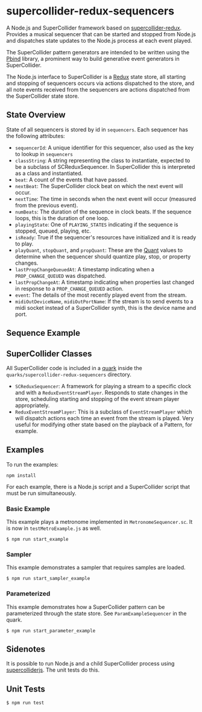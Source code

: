 # supercollider-redux-sequencers
A Node.js and SuperCollider framework based on [supercollider-redux](https://github.com/colinsullivan/supercollider-redux).  Provides a musical sequencer that can be started and stopped from Node.js and dispatches state updates to the Node.js process at each event played.

The SuperCollider pattern generators are intended to be written using the [Pbind](http://doc.sccode.org/Tutorials/A-Practical-Guide/PG_03_What_Is_Pbind.html) library, a prominent way to build generative event generators in SuperCollider.

The Node.js interface to SuperCollider is a [Redux](https://redux.js.org/) state store, all starting and stopping of sequencers occurs via actions dispatched to the store, and all note events received from the sequencers are actions dispatched from the SuperCollider state store.

## State Overview

State of all sequencers is stored by id in `sequencers`.  Each sequencer has the following attributes:

* `sequencerId`: A unique identifier for this sequencer, also used as the key to lookup in `sequencers`
* `classString`: A string representing the class to instantiate, expected to be a subclass of SCReduxSequencer.  In SuperCollider this is interpreted as a class and instantiated.
* `beat`: A count of the events that have passed.
* `nextBeat`: The SuperCollider clock beat on which the next event will occur.
* `nextTime`: The time in seconds when the next event will occur (measured from the previous event).
* `numBeats`: The duration of the sequence in clock beats.  If the sequence loops, this is the duration of one loop.
* `playingState`: One of `PLAYING_STATES` indicating if the sequence is stopped, queued, playing, etc.
* `isReady`: True if the sequencer's resources have initialized and it is ready to play.
* `playQuant`, `stopQuant`, and `propQuant`: These are the [Quant](http://doc.sccode.org/Classes/Quant.html) values to determine when the sequencer should quantize play, stop, or property changes. 
* `lastPropChangeQueuedAt`: A timestamp indicating when a `PROP_CHANGE_QUEUED` was dispatched.
* `lastPropChangeAt`: A timestamp indicating when properties last changed in response to a `PROP_CHANGE_QUEUED` action.
* `event`: The details of the most recently played event from the stream.
* `midiOutDeviceName`, `midiOutPortName`: If the stream is to send events to a midi socket instead of a SuperCollider synth, this is the device name and port.

## Sequence Example


## SuperCollider Classes
All SuperCollider code is included in a [quark](http://doc.sccode.org/Guides/UsingQuarks.html) inside the `quarks/supercollider-redux-sequencers` directory.

* `SCReduxSequencer`: A framework for playing a stream to a specific clock and with a `ReduxEventStreamPlayer`.  Responds to state changes in the store, scheduling starting and stopping of the event stream player appropriately.
* `ReduxEventStreamPlayer`: This is a subclass of `EventStreamPlayer` which will dispatch actions each time an event from the stream is played.  Very useful for modifying other state based on the playback of a Pattern, for example.

## Examples

To run the examples:

    npm install

For each example, there is a Node.js script and a SuperCollider script that must be run simultaneously.

### Basic Example
This example plays a metronome implemented in `MetronomeSequencer.sc`.  It is now in `testMetroExample.js` as well.

    $ npm run start_example

### Sampler
This example demonstrates a sampler that requires samples are loaded.

    $ npm run start_sampler_example

### Parameterized
This example demonstrates how a SuperCollider pattern can be parameterized through the state store.  See `ParamExampleSequencer` in the quark.

    $ npm run start_parameter_example

## Sidenotes

It is possible to run Node.js and a child SuperCollider process using [supercolliderjs](https://github.com/crucialfelix/supercolliderjs).  The unit tests do this.

## Unit Tests

    $ npm run test

